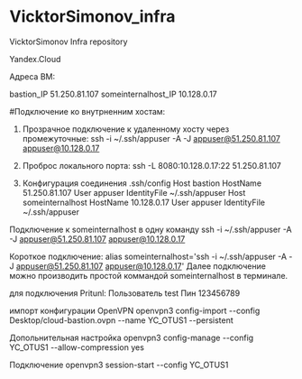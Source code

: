 # VicktorSimonov_infra
VicktorSimonov Infra repository

Yandex.Cloud

Адреса ВМ:

bastion_IP 51.250.81.107
someinternalhost_IP 10.128.0.17

#Подключение ко внутрненним хостам:

1) Прозрачное подключение к удаленному хосту через промежуточные:
  ssh -i ~/.ssh/appuser -A -J appuser@51.250.81.107 appuser@10.128.0.17

2) Проброс локального порта:
  ssh -L 8080:10.128.0.17:22 51.250.81.107

3) Конфигурация соединения .ssh/config
  Host bastion
	  HostName 51.250.81.107
	  User appuser
	  IdentityFile ~/.ssh/appuser
  Host someinternalhost
	  HostName 10.128.0.17
	  User appuser
	  IdentityFile ~/.ssh/appuser

Подключение к someinternalhost в одну команду ssh -i ~/.ssh/appuser -A -J appuser@51.250.81.107 appuser@10.128.0.17

Короткое подключение:
alias someinternalhost='ssh -i ~/.ssh/appuser -A -J appuser@51.250.81.107 appuser@10.128.0.17'
Далее подключение можно производить простой коммандой someinternalhost в терминале.

для подключения Pritunl:
Пользователь test
Пин 123456789

импорт конфигурации OpenVPN
openvpn3 config-import --config Desktop/cloud-bastion.ovpn --name YC_OTUS1 --persistent

Допольнительная настройка
openvpn3 config-manage --config YC_OTUS1 --allow-compression yes

Подключение
openvpn3 session-start --config YC_OTUS1
